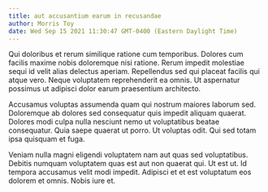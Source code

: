 ```yaml
---
title: aut accusantium earum in recusandae
author: Morris Toy
date: Wed Sep 15 2021 11:30:47 GMT-0400 (Eastern Daylight Time)
---
```

Qui doloribus et rerum similique ratione cum temporibus. Dolores cum facilis maxime nobis doloremque nisi ratione. Rerum impedit molestiae sequi id velit alias delectus aperiam. Repellendus sed qui placeat facilis qui atque vero. Neque voluptatem reprehenderit ea omnis. Ut aspernatur possimus ut adipisci dolor earum praesentium architecto.

 Accusamus voluptas assumenda quam qui nostrum maiores laborum sed. Doloremque ab dolores sed consequatur quis impedit aliquam quaerat. Dolores modi culpa nulla nesciunt nemo ut voluptatibus beatae consequatur. Quia saepe quaerat ut porro. Ut voluptas odit. Qui sed totam ipsa quisquam et fuga.

 Veniam nulla magni eligendi voluptatem nam aut quas sed voluptatibus. Debitis numquam voluptatem quas est aut non quaerat qui. Ut est ut. Id tempora accusamus velit modi impedit. Adipisci et et est voluptatum eos dolorem et omnis. Nobis iure et.
